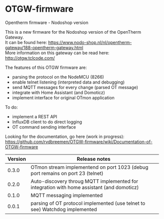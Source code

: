 # OTGW-firmware
Opentherm firmware - Nodoshop version

This is a new firmware for the Nodoshop version of the OpenTherm Gateway.  
It can be found here: https://www.nodo-shop.nl/nl/opentherm-gateway/188-opentherm-gateway.html  
More information on this gateway can be read here: http://otgw.tclcode.com/  

The features of this OTGW firmware are:
- parsing the protocol on the NodeMCU (8266)
- enable telnet listening (interpreted data and debugging)
- send MQTT messages for every change  (parsed OT message)
- integrate with Home Assistant (and Domoticz)
- implement interface for original OTmon application 

To do:
- implement a REST API
- InfluxDB client to do direct logging 
- OT command sending interface

Looking for the documentation, go here (work in progress):   https://github.com/rvdbreemen/OTGW-firmware/wiki/Documentation-of-OTGW-firmware
  
| Version | Release notes |
|-|-|
| 0.3.0 | OTmon stream implementend on port 1023 (debug port remains on port 23 (telnet) |   
| 0.2.0 | Auto-discovery throug MQTT implemented for integration with home assistant (and domoticz)     |
| 0.1.0 | MQTT messaging implemented |
| 0.0.1 | parsing of OT protocol implemented (use telnet to see)   Watchdog implemented |

